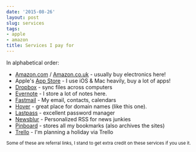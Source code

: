 ```yaml
---
date: '2015-08-26'
layout: post
slug: services
tags:
- apple
- amazon
title: Services I pay for
---
```


In alphabetical order:
* [Amazon.com][] / [Amazon.co.uk][] - usually buy electronics here!
* Apple's [App Store][] - I use iOS & Mac heavily, buy a lot of apps!
* [Dropbox] - sync files across computers
* [Evernote][] - I store a lot of notes here.
* [Fastmail][] - My email, contacts, calendars
* [Hover][] - great place for domain names (like this one).
* [Lastpass][] - excellent password manager
* [Newsblur][] - Personalized RSS for news junkies
* [Pinboard][] - stores all my bookmarks (also archives the sites)
* [Trello][] - I'm planning a holiday via Trello



<small>Some of these are referral links, I stand to get extra credit on these services if you use it.</small>

[Amazon.com]: http://www.amazon.com/?tag=neigrossio-20
[Amazon.co.uk]: http://www.amazon.co.uk/?tag=neigrossit06-21
[App Store]: https://linkmaker.itunes.apple.com/ie/?at=1001l4PJ
[Blot.im]: http://blot.im
[Dropbox]: https://db.tt/fOnHqD6
[Evernote]: https://www.evernote.com/referral/Registration.action?sig=e4bb3e64130d79f13d5c57d6acbc9ee4&uid=3107073
[Trello]: https://trello.com/neilgrogan/recommend 
[Fastmail]: http://www.fastmail.com/?STKI=14732385
[Hover]: https://hover.com/NZK6v5yX
[Lastpass]: https://lastpass.com/f?513396 
[Newsblur]: http://www.newsblur.com
[Pinboard]: https://pinboard.in